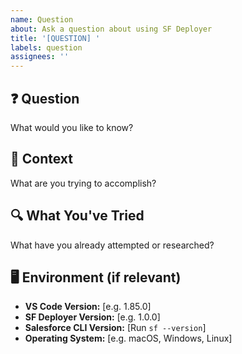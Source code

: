 ```yaml
---
name: Question
about: Ask a question about using SF Deployer
title: '[QUESTION] '
labels: question
assignees: ''
---
```


## ❓ Question

What would you like to know?

## 🎯 Context

What are you trying to accomplish?

## 🔍 What You've Tried

What have you already attempted or researched?

## 🖥️ Environment (if relevant)

- **VS Code Version:** [e.g. 1.85.0]
- **SF Deployer Version:** [e.g. 1.0.0]
- **Salesforce CLI Version:** [Run `sf --version`]
- **Operating System:** [e.g. macOS, Windows, Linux]
